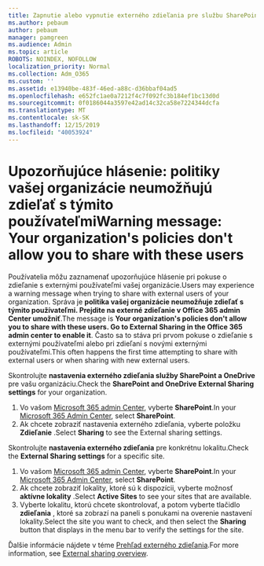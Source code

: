 ```yaml
---
title: Zapnutie alebo vypnutie externého zdieľania pre službu SharePoint
ms.author: pebaum
author: pebaum
manager: pamgreen
ms.audience: Admin
ms.topic: article
ROBOTS: NOINDEX, NOFOLLOW
localization_priority: Normal
ms.collection: Adm_O365
ms.custom: ''
ms.assetid: e13940be-483f-46ed-a88c-d36bbaf04ad5
ms.openlocfilehash: e652fc1ae0a7212f4c7f092fc3b184ef1bc13d0d
ms.sourcegitcommit: 0f0186044a3597e42ad14c32ca58e7224344dcfa
ms.translationtype: MT
ms.contentlocale: sk-SK
ms.lasthandoff: 12/15/2019
ms.locfileid: "40053924"
---
```

# <a name="warning-message-your-organizations-policies-dont-allow-you-to-share-with-these-users"></a><span data-ttu-id="a7393-102">Upozorňujúce hlásenie: politiky vašej organizácie neumožňujú zdieľať s týmito používateľmi</span><span class="sxs-lookup"><span data-stu-id="a7393-102">Warning message: Your organization's policies don't allow you to share with these users</span></span>

<span data-ttu-id="a7393-103">Používatelia môžu zaznamenať upozorňujúce hlásenie pri pokuse o zdieľanie s externými používateľmi vašej organizácie.</span><span class="sxs-lookup"><span data-stu-id="a7393-103">Users may experience a warning message when trying to share with external users of your organization.</span></span> <span data-ttu-id="a7393-104">Správa je **politika vašej organizácie neumožňuje zdieľať s týmito používateľmi. Prejdite na externé zdieľanie v Office 365 admin Center umožniť**.</span><span class="sxs-lookup"><span data-stu-id="a7393-104">The message is **Your organization's policies don't allow you to share with these users. Go to External Sharing in the Office 365 admin center to enable it**.</span></span> <span data-ttu-id="a7393-105">Často sa to stáva pri prvom pokuse o zdieľanie s externými používateľmi alebo pri zdieľaní s novými externými používateľmi.</span><span class="sxs-lookup"><span data-stu-id="a7393-105">This often happens the first time attempting to share with external users or when sharing with new external users.</span></span>

<span data-ttu-id="a7393-106">Skontrolujte **nastavenia externého zdieľania služby SharePoint a OneDrive** pre vašu organizáciu.</span><span class="sxs-lookup"><span data-stu-id="a7393-106">Check the **SharePoint and OneDrive External Sharing settings** for your organization.</span></span>

1. <span data-ttu-id="a7393-107">Vo vašom [Microsoft 365 admin Center](https://admin.microsoft.com/AdminPortal/Home#/homepage">https://admin.microsoft.com/), vyberte **SharePoint**.</span><span class="sxs-lookup"><span data-stu-id="a7393-107">In your [Microsoft 365 Admin Center](https://admin.microsoft.com/AdminPortal/Home#/homepage">https://admin.microsoft.com/), select **SharePoint**.</span></span>
3. <span data-ttu-id="a7393-108">Ak chcete zobraziť nastavenia externého zdieľania, vyberte položku **Zdieľanie** .</span><span class="sxs-lookup"><span data-stu-id="a7393-108">Select **Sharing** to see the External sharing settings.</span></span>

<span data-ttu-id="a7393-109">Skontrolujte **nastavenia externého zdieľania** pre konkrétnu lokalitu.</span><span class="sxs-lookup"><span data-stu-id="a7393-109">Check the **External Sharing settings** for a specific site.</span></span>

1. <span data-ttu-id="a7393-110">Vo vašom [Microsoft 365 admin Center](https://admin.microsoft.com/AdminPortal/Home#/homepage">https://admin.microsoft.com/), vyberte **SharePoint**.</span><span class="sxs-lookup"><span data-stu-id="a7393-110">In your [Microsoft 365 Admin Center](https://admin.microsoft.com/AdminPortal/Home#/homepage">https://admin.microsoft.com/), select **SharePoint**.</span></span>
2. <span data-ttu-id="a7393-111">Ak chcete zobraziť lokality, ktoré sú k dispozícii, vyberte možnosť **aktívne lokality** .</span><span class="sxs-lookup"><span data-stu-id="a7393-111">Select **Active Sites** to see your sites that are available.</span></span>
3. <span data-ttu-id="a7393-112">Vyberte lokalitu, ktorú chcete skontrolovať, a potom vyberte tlačidlo **zdieľania** , ktoré sa zobrazí na paneli s ponukami na overenie nastavení lokality.</span><span class="sxs-lookup"><span data-stu-id="a7393-112">Select the site you want to check, and then select the **Sharing** button that displays in the menu bar to verify the settings for the site.</span></span>

<span data-ttu-id="a7393-113">Ďalšie informácie nájdete v téme [Prehľad externého zdieľania](https://docs.microsoft.com/sharepoint/external-sharing-overview).</span><span class="sxs-lookup"><span data-stu-id="a7393-113">For more information, see [External sharing overview](https://docs.microsoft.com/sharepoint/external-sharing-overview).</span></span>